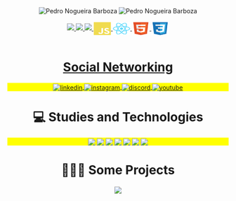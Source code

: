 


<div align="center">

  <img  width="400" src="https://github.com/PedroNB10/PedroNB10/blob/main/name.svg" alt="Pedro Nogueira Barboza" />
  <img   width="450" src="https://github.com/PedroNB10/PedroNB10/blob/main/imagem%20programando.gif" alt="Pedro Nogueira Barboza" />
  



  
</div>





<!--
**PedroNB10/PedroNB10** is a ✨ _special_ ✨ repository because its `README.md` (this file) appears on your GitHub profile.

Here are some ideas to get you started:

- 🔭 I’m currently working on ...
- 🌱 I’m currently learning ...
- 👯 I’m looking to collaborate on ...
- 🤔 I’m looking for help with ...
- 💬 Ask me about ...
- 📫 How to reach me: ...
- 😄 Pronouns: ...
- ⚡ Fun fact: ...
-->


<br/>
<div align="center">
  <a href="https://github.com/PedroNB10">
  <img height="180em" src="https://github-readme-stats.vercel.app/api?username=PedroNB10&show_icons=true&theme=algolia&include_all_commits=true&count_private=true"/>
  <img height="180em" src="https://github-readme-stats.vercel.app/api/top-langs/?username=PedroNB10&hide=c,makefile,assembly,c%2B%2B&layout=compact&langs_count=7&theme=algolia"/> 
  <img height="180em" src="https://github-profile-trophy.vercel.app/?username=PedroNB10&theme=algolia&no-frame=true&row=1&&margin-w=20&no-bg=true"/>
  <img align="center" alt="Pedro-Js" height="30" width="40" src="https://raw.githubusercontent.com/devicons/devicon/master/icons/javascript/javascript-plain.svg">
  <img align="center" alt="Pedro-React" height="30" width="40" src="https://raw.githubusercontent.com/devicons/devicon/master/icons/react/react-original.svg">
  <img align="center" alt="Pedro-HTML" height="30" width="40" src="https://raw.githubusercontent.com/devicons/devicon/master/icons/html5/html5-original.svg">
  <img align="center" alt="Pedro-CSS" height="30" width="40" src="https://raw.githubusercontent.com/devicons/devicon/master/icons/css3/css3-original.svg">
 
  
</div>
  
  <br/>
  
  <h1 align="center">                                                                                                                                                       
Social Networking </h1>
  
   
<p align="center" style="background:yellow">
<a href="https://www.linkedin.com/in/pedro-nogueira-barboza-2178ba211/" target="_blank">
</a>
<a href="https://www.linkedin.com/in/pedro-nogueira-barboza-2178ba211/" target="_blank">
  <img align="center" src="https://img.shields.io/badge/-LinkedIn-05122A?style=flat&logo=linkedin" alt="linkedin"/>
</a>
<a href="https://www.instagram.com/nogueira_dev/" target="_blank">
 <img align="center" src="https://img.shields.io/badge/-Instagram-05122A?style=flat&logo=instagram" alt="instagram"/>
</a>
  
  
   <a href="https://discordapp.com/users/690241156792975377/" target="_blank">
 <img align="center" src="https://img.shields.io/badge/-Discord-05122A?style=flat&logo=discord" alt="discord"/>
</a>
  
  <a href="https://www.youtube.com/channel/UCPhZgWJGIMvDvdOb0eDhk1w" target="_blank">
 <img align="center" src="https://img.shields.io/badge/-Youtube-05122A?style=flat&logo=youtube" alt="youtube"/>
</a>
  
</p>
  

  
<h1 align="center">                                                                                                                                                       
💻 Studies and Technologies </h1>
  
  <p align="center" style="background:yellow">
 <img align="center" src="https://img.shields.io/badge/-JavaScript-05122A?style=flat&logo=javascript"/>
 <img align="center" src="https://img.shields.io/badge/-HTML-05122A?style=flat&logo=HTML5"/>
   <img align="center" src="https://img.shields.io/badge/-CSS-05122A?style=flat&logo=CSS3&logoColor=1572B6"/>
   <img align="center" src="https://img.shields.io/badge/-React-05122A?style=flat&logo=react"/>
   <img align="center" src="https://img.shields.io/badge/-Git-05122A?style=flat&logo=git"/>
   <img align="center" src="https://img.shields.io/badge/-GitHub-05122A?style=flat&logo=github"/>
   <img align="center" src="https://img.shields.io/badge/-Visual%20Studio%20Code-05122A?style=flat&logo=visual-studio-code&logoColor=007ACC"/>

  </p>
<h1 align="center">👨🏼‍💻 Some Projects</h1>
  <div align="center">
  <a href="https://github.com/PedroNB10/
Certificados-de-Cursos" >
  <img align="center" src="https://github-readme-stats.vercel.app/api/pin/?username=PedroNB10&repo=DevClub-Projects&&theme=algolia"&theme=algolia"" />
</a>    
    
  </div>
  
  


  
  

 



 
  
 
